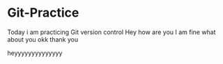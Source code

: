 # Git-Practice

Today i am practicing Git version control
Hey how are you
I am fine what about you
okk thank you

heyyyyyyyyyyyyyy
